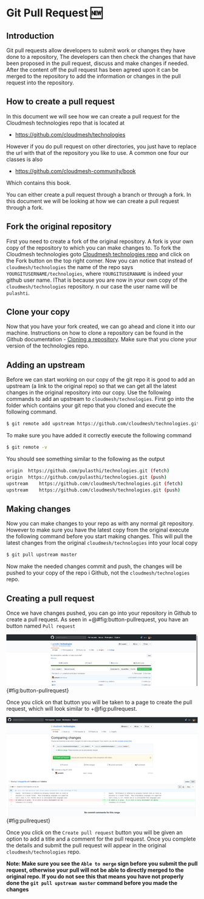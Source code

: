 # Git Pull Request :new:

## Introduction

Git pull requests allow developers to submit work or changes they have 
done to a repository, The developers can then check the changes that 
have been proposed in the pull request, discuss and make changes if
needed. After the content off the pull request has been agreed upon
it can be merged to the repository to add the information or changes in
the pull request into the repository. 

## How to create a pull request

In this document we will see how we can create a pull request for the 
Cloudmesh technologies repo that is located at 

* <https://github.com/cloudmesh/technologies>

However if you do pull request on other directories, you just have to replace the url with that of the repository you like to use. A common one four our classes is also 

* <https://github.com/cloudmesh-community/book>

Which contains this book.

You can either create a pull request through a branch or through a fork.
In this document we will be looking at how we can create a pull request
through a fork.

## Fork the original repository

First you need to create a fork of the original repository. A fork is 
your own copy of the repository to which you can make changes to. To fork
the Cloudmesh technologies goto [Cloudmesh technologies repo](https://github.com/cloudmesh/technologies)
and click on the Fork button on the top right corner. Now you can notice
that instead of `cloudmesh/technologies` the name of the repo says 
`YOURGITUSERNAME/technologies`, where `YOURGITUSERANAME` is indeed your github user name. IThat is because you are now in your own 
copy of the `cloudmesh/technologies` repository. n our case the user name will be `pulashti`. 

## Clone your copy

Now that you have your fork created, we can go ahead and clone it into
our machine. Instructions on how to clone a repository can be found in the
Github documentation - [Cloning a repository](https://help.github.com/articles/cloning-a-repository/).
Make sure that you clone your version of the technologies repo.

## Adding an upstream 

Before we can start working on our copy of the git repo it is good to add
an upstream (a link to the original repo) so that we can get all the 
latest changes in the original repository into our copy. Use the following 
commands to add an upstream to `cloudmesh/technologies`. First go into the
folder which contains your git repo that you cloned and execute the
following command.

```bash
$ git remote add upstream https://github.com/cloudmesh/technologies.git'
```

To make sure you have added it correctly execute the following command

```bash
$ git remote -v
```

You should see something similar to the following as the output

```bash
origin	https://github.com/pulasthi/technologies.git (fetch)
origin	https://github.com/pulasthi/technologies.git (push)
upstream	https://github.com/cloudmesh/technologies.git (fetch)
upstream	https://github.com/cloudmesh/technologies.git (push)

```

## Making changes

Now you can make changes to your repo as with any normal git repository.
However to make sure you have the latest copy from the original execute
the following command before you start making changes. This will pull the 
latest changes from the original `cloudmesh/technologies` into your local
copy

```bash
$ git pull upstream master
```

Now make the needed changes commit and push, the changes will be pushed
to your copy of the repo i Github, not the `cloudmesh/technologies` repo.

## Creating a pull request

Once we have changes pushed, you can go into your repository in Github to
create a pull request. As seen in +@#fig:button-pullrequest, you have an button named
`Pull request`

![Button Pull request](images/git_pull_front.png){#fig:button-pullrequest}


Once you click on that button you will be taken to a page to create the
pull request, which will look similar to +@fig:pullrequest.

![Create a pull request](images/git_pull_view.png){#fig:pullrequest}

Once you click on the `Create pull request` button you will be given an
option to add a title and a comment for the pull request. Once you complete
the details and submit the pull request will appear in the original
`cloudmesh/technologies` repo. 

**Note: Make sure you see the `Able to merge` sign before you submit the
pull request, otherwise your pull will not be able to directly merged to
the original repo. If you do not see this that means you have not properly
done the `git pull upstream master` command before you made the changes**